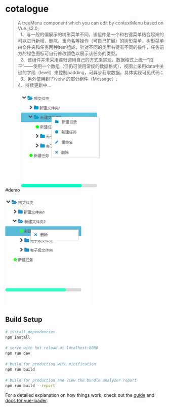 # cotalogue

> A treeMenu component which you can edit by contextMenu based on Vue.js2.0; <br/>   
> 1、与一般的偏展示的树形菜单不同，该组件是一个和右键菜单结合起来的可以进行新增、删除、重命名等操作（可自己扩展）的树形菜单，树形菜单由文件夹和任务两种item组成，针对不同的类型右键有不同的操作，任务前方的绿色图标可自行修改颜色以展示该任务的类型。<br/>   
> 2、该组件并未采用递归调用自己的方式来实现，数据格式上统一“拍平”——使用一个数组（但仍可使用常规的数据格式），视图上采用data中关键的字段（level）来控制padding，可异步获取数据，具体实现可见代码；<br/>   
> 3、另外使用到了iveiw 的部分组件（Message）; <br/> 
> 4、持续更新中...

#demo
![image](https://github.com/ExcellentJR/editable-treemenu/blob/master/static/lib/img/%E9%92%88%E5%AF%B9%E6%96%87%E4%BB%B6%E5%A4%B9%E7%9A%84%E5%8F%B3%E9%94%AE.png)
![image](https://github.com/ExcellentJR/editable-treemenu/blob/master/static/lib/img/%E9%92%88%E5%AF%B9%E6%96%87%E4%BB%B6%E7%9A%84%E5%8F%B3%E9%94%AE.png)


## Build Setup

``` bash
# install dependencies
npm install

# serve with hot reload at localhost:8080
npm run dev

# build for production with minification
npm run build

# build for production and view the bundle analyzer report
npm run build --report
```

For a detailed explanation on how things work, check out the [guide](http://vuejs-templates.github.io/webpack/) and [docs for vue-loader](http://vuejs.github.io/vue-loader).
